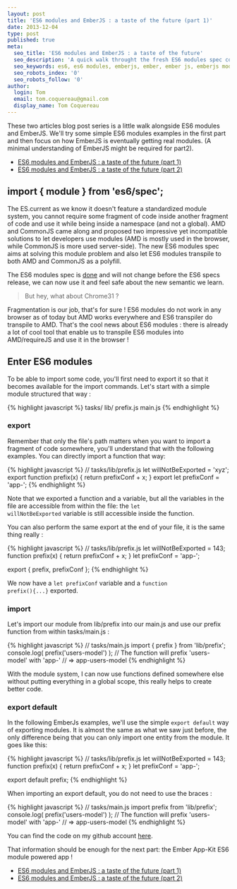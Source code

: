 ```yaml
---
layout: post
title: 'ES6 modules and EmberJS : a taste of the future (part 1)'
date: 2013-12-04
type: post
published: true
meta:
  seo_title: 'ES6 modules and EmberJS : a taste of the future'
  seo_description: 'A quick walk throught the fresh ES6 modules spec coupled with the front MVC framework EmberJS '
  seo_keywords: es6, es6 modules, emberjs, ember, ember js, emberjs modules, future of javascript
  seo_robots_index: '0'
  seo_robots_follow: '0'
author:
  login: Tom
  email: tom.coquereau@gmail.com
  display_name: Tom Coquereau
---
```


These two articles blog post series is a little walk alongside ES6 modules and EmberJS. We'll try some simple ES6 modules examples in the first part and then focus on how EmberJS is eventually getting real modules. (A minimal understanding of EmberJS might be required for part2).

- [ES6 modules and EmberJS : a taste of the future (part 1)](/2013/12/es6-modules-and-emberjs-a-taste-of-the-future-part-1/)
- [ES6 modules and EmberJS : a taste of the future (part 2)](/2013/12/es6-modules-and-emberjs-a-taste-of-the-future-part-2/)

## import { module } from 'es6/spec';

The ES.current as we know it doesn't feature a standardized module system, you cannot require some fragment of code inside another fragment of code and use it while being inside a namespace (and not a global). AMD and CommonJS came along and proposed two impressive yet incompatible solutions to let developers use modules (AMD is mostly used in the browser, while CommonJS is more used server-side). The new ES6 modules spec aims at solving this module problem and also let ES6 modules transpile to both AMD and CommonJS as a polyfill.

The ES6 modules spec is [done](https://speakerdeck.com/dherman/status-report-es6-modules) and will not change before the ES6 specs release, we can now use it and feel safe about the new semantic we learn.

<blockquote>
  But hey, what about Chrome31 ?
</blockquote>

Fragmentation is our job, that's for sure ! ES6 modules do not work in any browser as of today but AMD works everywhere and ES6 transpiler do transpile to AMD. That's the cool news about ES6 modules : there is already a lot of cool tool that enable us to transpile ES6 modules into AMD/requireJS and use it in the browser !

## Enter ES6 modules

To be able to import some code, you'll first need to export it so that it becomes available for the import commands. Let's start with a simple module structured that way :

{% highlight javascript %}
tasks/
    lib/
        prefix.js
    main.js
{% endhighlight %}

### export

Remember that only the file's path matters when you want to import a fragment of code somewhere, you'll understand that with the following examples. You can directly import a function that way:

{% highlight javascript %}
// tasks/lib/prefix.js
let willNotBeExported = 'xyz';
export function prefix(x) {
    return prefixConf + x;
}
export let prefixConf = 'app-';
{% endhighlight %}

Note that we exported a function and a variable, but all the variables in the file are accessible from within the file: the <code class="language-javascript" data-lang="javascript">let willNotBeExported</code> variable is still accessible inside the function.

You can also perform the same export at the end of your file, it is the same thing really :

{% highlight javascript %}
// tasks/lib/prefix.js
let willNotBeExported = 143;
function prefix(x) {
    return prefixConf + x;
}
let prefixConf = 'app-';

export { prefix, prefixConf };
{% endhighlight %}

We now have a <code class="language-javascript">let prefixConf</code> variable and a <code class="language-javascript">function prefix(){...}</code> exported.

### import

Let's import our module from lib/prefix into our main.js and use our prefix function from within tasks/main.js :

{% highlight javascript %}
// tasks/main.js
import { prefix } from 'lib/prefix';
console.log( prefix('users-model') );
// The function will prefix 'users-model' with 'app-'
// => app-users-model
{% endhighlight %}

With the module system, I can now use functions defined somewhere else without putting everything in a global scope, this really helps to create better code.

### export default

In the following EmberJs examples, we'll use the simple <code class=" language-markup">export default</code> way of exporting modules. It is almost the same as what we saw just before, the only difference being that you can only import one entity from the module. It goes like this:

{% highlight javascript %}
// tasks/lib/prefix.js
let willNotBeExported = 143;
function prefix(x) {
    return prefixConf + x;
}
let prefixConf = 'app-';

export default prefix;
{% endhighlight %}

When importing an export default, you do not need to use the braces :

{% highlight javascript %}
// tasks/main.js
import prefix from 'lib/prefix';
console.log( prefix('users-model') );
// The function will prefix 'users-model' with 'app-'
// => app-users-model
{% endhighlight %}

You can find the code on my github account [here](https://github.com/thaume/es6-modules-experiment).

That information should be enough for the next part: the Ember App-Kit ES6 module powered app !

- [ES6 modules and EmberJS : a taste of the future (part 1)](/2013/12/es6-modules-and-emberjs-a-taste-of-the-future-part-1/)
- [ES6 modules and EmberJS : a taste of the future (part 2)](/2013/12/es6-modules-and-emberjs-a-taste-of-the-future-part-2/)
